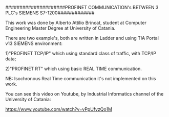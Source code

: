 #####################PROFINET COMMUNICATION's BETWEEN 3 PLC's SIEMENS S7-1200#############

This work was done by Alberto Attilio Brincat, student at Computer Engineering Master Degree at University of Catania.

There are two example's, both are written in Ladder and using TIA Portal v13 SIEMENS environment:

1)"PROFINET TCP/IP" which using standard class of traffic, with TCP/IP data;

2)"PROFINET RT" which using basic REAL TIME communication.

NB: Isochronous Real Time communication it's not implemented on this work.

You can see this video on Youtube, by Industrial Informatics channel of the University of Catania:

https://www.youtube.com/watch?v=vPpUfvzQo1M
